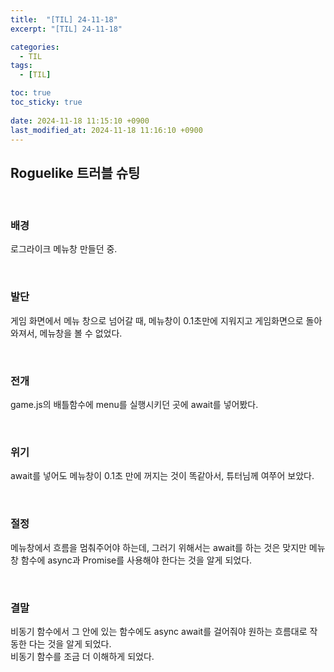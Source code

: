 ```yaml
---
title:  "[TIL] 24-11-18"
excerpt: "[TIL] 24-11-18"

categories:
  - TIL
tags:
  - [TIL]

toc: true
toc_sticky: true
 
date: 2024-11-18 11:15:10 +0900
last_modified_at: 2024-11-18 11:16:10 +0900
---
```


## Roguelike 트러블 슈팅

<br>

### 배경

로그라이크 메뉴창 만들던 중.

<br>

### 발단

게임 화면에서 메뉴 창으로 넘어갈 때, 메뉴창이 0.1초만에 지워지고 게임화면으로 돌아와져서, 메뉴창을 볼 수 없었다.

<br>

### 전개

game.js의 배틀함수에 menu를 실행시키던 곳에 await를 넣어봤다.

<br>

### 위기

await를 넣어도 메뉴창이 0.1초 만에 꺼지는 것이 똑같아서, 튜터님께 여쭈어 보았다.

<br>

### 절정

메뉴창에서 흐름을 멈춰주어야 하는데, 그러기 위해서는 await를 하는 것은 맞지만 메뉴창 함수에 async과 Promise를 사용해야 한다는 것을 알게 되었다.

<br>

### 결말


비동기 함수에서 그 안에 있는 함수에도 async await를 걸어줘야 원하는 흐름대로 작동한 다는 것을 알게 되었다.  
비동기 함수를 조금 더 이해하게 되었다.